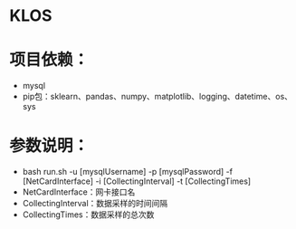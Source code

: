 # KLOS
# 项目依赖：
  - mysql
  - pip包：sklearn、pandas、numpy、matplotlib、logging、datetime、os、sys
# 参数说明：
  -    bash run.sh -u [mysqlUsername] -p [mysqlPassword] -f [NetCardInterface] -i [CollectingInterval] -t [CollectingTimes]
  -    NetCardInterface：网卡接口名
  -    CollectingInterval：数据采样的时间间隔
  -    CollectingTimes：数据采样的总次数
     
